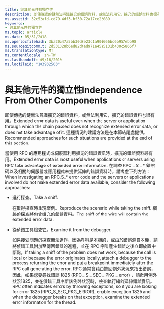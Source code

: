 ```yaml
---
title: 與其他元件的獨立性
description: 即使傳遞的鏈無法辨識擴充的錯誤資料，或無法利用它，擴充的錯誤資料也很有用。 這種情況的建議方法是在本節結尾處提供。
ms.assetid: 32c52afd-cd79-4df3-bf30-72a17ce22089
keywords:
- 與其他元件的獨立性
ms.topic: article
ms.date: 05/31/2018
ms.openlocfilehash: 3ba20a47a5bb30d8e23c1a90d666bc6b957ebb98
ms.sourcegitcommit: 2d531328b6ed82d4ad971a45a5131b430c5866f7
ms.translationtype: MT
ms.contentlocale: zh-TW
ms.lasthandoff: 09/16/2019
ms.locfileid: "103932503"
---
```

# <a name="independence-from-other-components"></a><span data-ttu-id="fa940-105">與其他元件的獨立性</span><span class="sxs-lookup"><span data-stu-id="fa940-105">Independence From Other Components</span></span>

<span data-ttu-id="fa940-106">即使傳遞的鏈無法辨識擴充的錯誤資料，或無法利用它，擴充的錯誤資料也很有用。</span><span class="sxs-lookup"><span data-stu-id="fa940-106">Extended error data is useful even when the server or application through which the chain passed does not recognize extended error data, or does not take advantage of it.</span></span> <span data-ttu-id="fa940-107">這種情況的建議方法是在本節結尾處提供。</span><span class="sxs-lookup"><span data-stu-id="fa940-107">Recommended approaches for such situations are provided at the end of this section.</span></span>

<span data-ttu-id="fa940-108">當使用 RPC 的應用程式或伺服器利用擴充的錯誤資訊時，擴充的錯誤資料最有用。</span><span class="sxs-lookup"><span data-stu-id="fa940-108">Extended error data is most useful when applications or servers using RPC take advantage of extended error information.</span></span> <span data-ttu-id="fa940-109">在調查 RPC \_ S \_ \* 錯誤碼以及相關的伺服器或應用程式未提供延伸的錯誤資料時，請考慮下列方法：</span><span class="sxs-lookup"><span data-stu-id="fa940-109">When investigating an RPC\_S\_\* error code and the servers or applications involved do not make extended error data available, consider the following approaches:</span></span>

-   <span data-ttu-id="fa940-110">進行探查。</span><span class="sxs-lookup"><span data-stu-id="fa940-110">Take a sniff.</span></span>

    <span data-ttu-id="fa940-111">在取得探查時重現案例。</span><span class="sxs-lookup"><span data-stu-id="fa940-111">Reproduce the scenario while taking the sniff.</span></span> <span data-ttu-id="fa940-112">網路的探查將包含擴充的錯誤資料。</span><span class="sxs-lookup"><span data-stu-id="fa940-112">The sniff of the wire will contain the extended error data.</span></span>

-   <span data-ttu-id="fa940-113">從偵錯工具檢查它。</span><span class="sxs-lookup"><span data-stu-id="fa940-113">Examine it from the debugger.</span></span>

    <span data-ttu-id="fa940-114">如果接受問題的探查無法運作，因為呼叫是本機的，或由於錯誤源自本機，請將偵錯工具附加至傳回錯誤的進程，並在 RPC 呼叫產生錯誤之後立即放置中斷點。</span><span class="sxs-lookup"><span data-stu-id="fa940-114">If taking a sniff of the problem does not work, because the call is local or because the error originates locally, attach a debugger to the process returning the error and put a breakpoint immediately after the RPC call generating the error.</span></span> <span data-ttu-id="fa940-115">RPC 通常會藉由擲回例外狀況來指出錯誤，因此，如果您要尋找錯誤 1825 (RPC \_ S \_ SEC \_ PKG \_ error) ，請啟用例外狀況1825，並在偵錯工具中斷該例外狀況時，檢查執行緒的延伸錯誤資訊。</span><span class="sxs-lookup"><span data-stu-id="fa940-115">RPC often indicates errors by throwing exceptions, so if you are looking for error 1825 (RPC\_S\_SEC\_PKG\_ERROR), enable exception 1825 and when the debugger breaks on that exception, examine the extended error information for the thread.</span></span>

 

 




